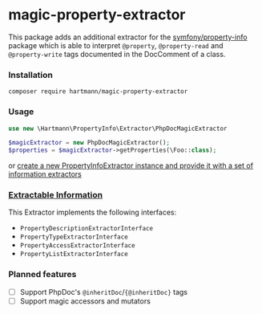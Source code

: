 # magic-property-extractor    

This package adds an additional extractor for the [symfony/property-info](https://symfony.com/doc/current/components/property_info.html) package which is able to 
interpret `@property`, `@property-read` and `@property-write` tags documented in the DocComment of a class.

### Installation

```
composer require hartmann/magic-property-extractor
```

### Usage

```php
use new \Hartmann\PropertyInfo\Extractor\PhpDocMagicExtractor

$magicExtractor = new PhpDocMagicExtractor();
$properties = $magicExtractor->getProperties(\Foo::class);
```

or [create a new PropertyInfoExtractor instance and provide it with a set of information extractors](https://symfony.com/doc/current/components/property_info.html#usage)

### [Extractable Information](https://symfony.com/doc/current/components/property_info.html#extractable-information)

This Extractor implements the following interfaces:
- `PropertyDescriptionExtractorInterface`
- `PropertyTypeExtractorInterface`
- `PropertyAccessExtractorInterface`
- `PropertyListExtractorInterface`

### Planned features

- [ ] Support PhpDoc's `@inheritDoc`/`{@inheritDoc}` tags
- [ ] Support magic accessors and mutators
